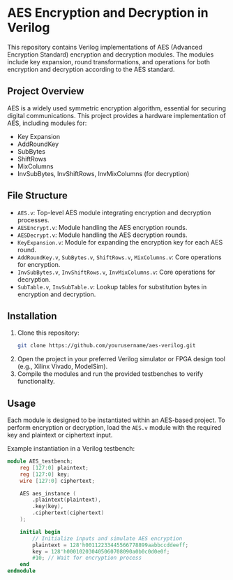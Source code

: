 # AES Encryption and Decryption in Verilog

This repository contains Verilog implementations of AES (Advanced Encryption Standard) encryption and decryption modules. The modules include key expansion, round transformations, and operations for both encryption and decryption according to the AES standard.

## Project Overview

AES is a widely used symmetric encryption algorithm, essential for securing digital communications. This project provides a hardware implementation of AES, including modules for:
- Key Expansion
- AddRoundKey
- SubBytes
- ShiftRows
- MixColumns
- InvSubBytes, InvShiftRows, InvMixColumns (for decryption)

## File Structure

- `AES.v`: Top-level AES module integrating encryption and decryption processes.
- `AESEncrypt.v`: Module handling the AES encryption rounds.
- `AESDecrypt.v`: Module handling the AES decryption rounds.
- `KeyExpansion.v`: Module for expanding the encryption key for each AES round.
- `AddRoundKey.v`, `SubBytes.v`, `ShiftRows.v`, `MixColumns.v`: Core operations for encryption.
- `InvSubBytes.v`, `InvShiftRows.v`, `InvMixColumns.v`: Core operations for decryption.
- `SubTable.v`, `InvSubTable.v`: Lookup tables for substitution bytes in encryption and decryption.

## Installation

1. Clone this repository:
    ```bash
    git clone https://github.com/yourusername/aes-verilog.git
    ```
2. Open the project in your preferred Verilog simulator or FPGA design tool (e.g., Xilinx Vivado, ModelSim).
3. Compile the modules and run the provided testbenches to verify functionality.

## Usage

Each module is designed to be instantiated within an AES-based project. To perform encryption or decryption, load the `AES.v` module with the required key and plaintext or ciphertext input.

Example instantiation in a Verilog testbench:
```verilog
module AES_testbench;
    reg [127:0] plaintext;
    reg [127:0] key;
    wire [127:0] ciphertext;

    AES aes_instance (
        .plaintext(plaintext),
        .key(key),
        .ciphertext(ciphertext)
    );

    initial begin
        // Initialize inputs and simulate AES encryption
        plaintext = 128'h00112233445566778899aabbccddeeff;
        key = 128'h000102030405060708090a0b0c0d0e0f;
        #10; // Wait for encryption process
    end
endmodule
